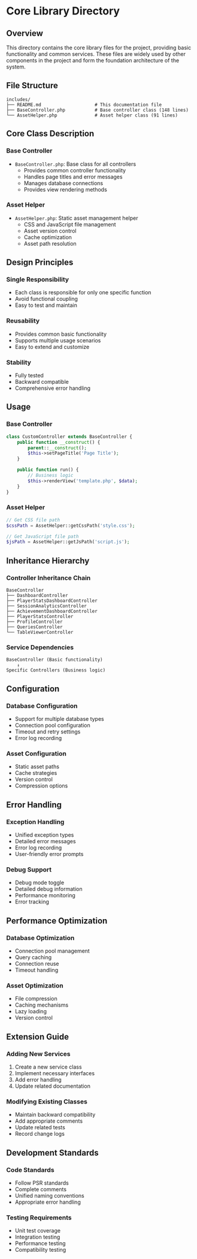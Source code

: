 # Core Library Directory

## Overview

This directory contains the core library files for the project, providing basic functionality and common services. These files are widely used by other components in the project and form the foundation architecture of the system.

## File Structure

```
includes/
├── README.md                    # This documentation file
├── BaseController.php           # Base controller class (148 lines)
└── AssetHelper.php              # Asset helper class (91 lines)
```

## Core Class Description

### Base Controller

- `BaseController.php`: Base class for all controllers
  - Provides common controller functionality
  - Handles page titles and error messages
  - Manages database connections
  - Provides view rendering methods

### Asset Helper

- `AssetHelper.php`: Static asset management helper
  - CSS and JavaScript file management
  - Asset version control
  - Cache optimization
  - Asset path resolution

## Design Principles

### Single Responsibility

- Each class is responsible for only one specific function
- Avoid functional coupling
- Easy to test and maintain

### Reusability

- Provides common basic functionality
- Supports multiple usage scenarios
- Easy to extend and customize

### Stability

- Fully tested
- Backward compatible
- Comprehensive error handling

## Usage

### Base Controller

```php
class CustomController extends BaseController {
    public function __construct() {
        parent::__construct();
        $this->setPageTitle('Page Title');
    }

    public function run() {
        // Business logic
        $this->renderView('template.php', $data);
    }
}
```

### Asset Helper

```php
// Get CSS file path
$cssPath = AssetHelper::getCssPath('style.css');

// Get JavaScript file path
$jsPath = AssetHelper::getJsPath('script.js');
```

## Inheritance Hierarchy

### Controller Inheritance Chain

```
BaseController
├── DashboardController
├── PlayerStatsDashboardController
├── SessionAnalyticsController
├── AchievementDashboardController
├── PlayerStatsController
├── ProfileController
├── QueriesController
└── TableViewerController
```

### Service Dependencies

```
BaseController (Basic functionality)
    ↓
Specific Controllers (Business logic)
```

## Configuration

### Database Configuration

- Support for multiple database types
- Connection pool configuration
- Timeout and retry settings
- Error log recording

### Asset Configuration

- Static asset paths
- Cache strategies
- Version control
- Compression options

## Error Handling

### Exception Handling

- Unified exception types
- Detailed error messages
- Error log recording
- User-friendly error prompts

### Debug Support

- Debug mode toggle
- Detailed debug information
- Performance monitoring
- Error tracking

## Performance Optimization

### Database Optimization

- Connection pool management
- Query caching
- Connection reuse
- Timeout handling

### Asset Optimization

- File compression
- Caching mechanisms
- Lazy loading
- Version control

## Extension Guide

### Adding New Services

1. Create a new service class
2. Implement necessary interfaces
3. Add error handling
4. Update related documentation

### Modifying Existing Classes

- Maintain backward compatibility
- Add appropriate comments
- Update related tests
- Record change logs

## Development Standards

### Code Standards

- Follow PSR standards
- Complete comments
- Unified naming conventions
- Appropriate error handling

### Testing Requirements

- Unit test coverage
- Integration testing
- Performance testing
- Compatibility testing
